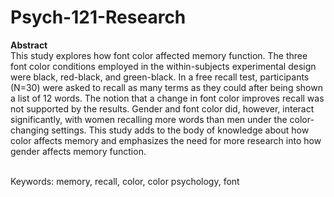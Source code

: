 # Psych-121-Research

**Abstract** <br>
This study explores how font color affected memory function. The three font color
conditions employed in the within-subjects experimental design were black, red-black, and
green-black. In a free recall test, participants (N=30) were asked to recall as many terms as they
could after being shown a list of 12 words. The notion that a change in font color improves recall
was not supported by the results. Gender and font color did, however, interact significantly, with
women recalling more words than men under the color-changing settings. This study adds to the
body of knowledge about how color affects memory and emphasizes the need for more research
into how gender affects memory function.

<br> Keywords: memory, recall, color, color psychology, font
